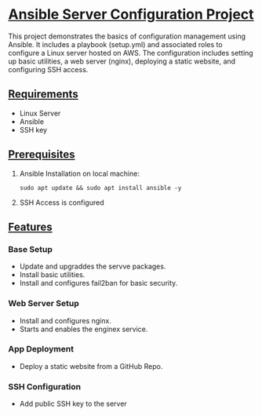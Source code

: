 # <u>Ansible Server Configuration Project</u>
This project demonstrates the basics of configuration management using Ansible. It includes a playbook (setup.yml) and associated roles to configure a Linux server hosted on AWS. The configuration includes setting up basic utilities, a web server (nginx), deploying a static website, and configuring SSH access.

## <u>Requirements</u>
- Linux Server
- Ansible
- SSH key

## <u>Prerequisites</u>
1. Ansible Installation on local machine:
   ```
   sudo apt update && sudo apt install ansible -y
   ```
2. SSH Access is configured

## <u>Features</u>
### Base Setup
- Update and upgraddes the servve packages.
- Install basic utilities.
- Install and configures fail2ban for basic security.
### Web Server Setup
- Install and configures nginx.
- Starts and enables the enginex service.
### App Deployment
- Deploy a static website from a GitHub Repo.
### SSH Configuration
- Add public SSH key to the server
